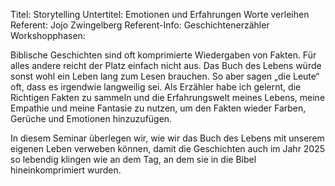 Titel: Storytelling
Untertitel: Emotionen und Erfahrungen Worte verleihen
Referent: Jojo Zwingelberg
Referent-Info: Geschichtenerzähler
Workshopphasen: 

Biblische Geschichten sind oft komprimierte Wiedergaben von Fakten. Für alles andere reicht der Platz einfach nicht aus. Das Buch des Lebens würde sonst wohl ein Leben lang zum Lesen brauchen. So aber sagen „die Leute“ oft, dass es irgendwie langweilig sei. Als Erzähler habe ich gelernt, die Richtigen Fakten zu sammeln und die Erfahrungswelt meines Lebens, meine Empathie und meine Fantasie zu nutzen, um den Fakten wieder Farben, Gerüche und Emotionen hinzuzufügen.

In diesem Seminar überlegen wir, wie wir das Buch des Lebens mit unserem eigenen Leben verweben können, damit die Geschichten auch im Jahr 2025 so lebendig klingen wie an dem Tag, an dem sie in die Bibel hineinkomprimiert wurden. 
